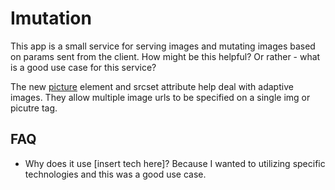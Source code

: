 # Imutation

This app is a small service for serving images and mutating images based on params sent from the client. How might be this helpful? Or rather - what is a good use case for this service?

The new [picture](https://developer.mozilla.org/en-US/docs/Web/HTML/Element/picture) element and srcset attribute help deal with adaptive images.  They allow multiple image urls to be specified on a single img or picutre tag.


## FAQ

* Why does it use [insert tech here]? Because I wanted to utilizing specific technologies and this was a good use case.
